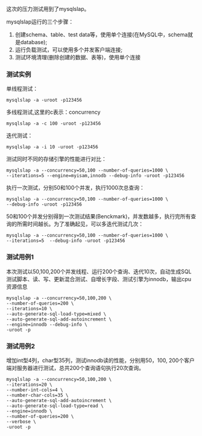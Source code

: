 这次的压力测试用到了mysqlslap。

mysqlslap运行的三个步骤：

1. 创建schema、table、test data等，使用单个连接(在MySQL中，schema就是database);
2. 运行负载测试，可以使用多个并发客户端连接;
3. 测试环境清理(删除创建的数据、表等)，使用单个连接

### 测试实例

单线程测试：

```
mysqlslap -a -uroot -p123456
```

多线程测试,这里的c表示：concurrency

```
mysqlslap -a -c 100 -uroot -p123456
```

迭代测试：
```
mysqlslap -a -i 10 -uroot -p123456
```

测试同时不同的存储引擎的性能进行对比：
```
mysqlslap -a --concurrency=50,100 --number-of-queries=1000 \
--iterations=5 --engine=myisam,innodb --debug-info -uroot -p123456
```

执行一次测试，分别50和100个并发，执行1000次总查询：
```
mysqlslap -a --concurrency=50,100 --number-of-queries=1000 \
--debug-info -uroot -p123456
```

50和100个并发分别得到一次测试结果(Benckmark)，并发数越多，执行完所有查询的所需时间越长。为了准确起见，可以多迭代测试几次：
```
mysqlslap -a --concurrency=50,100 --number-of-queries=1000 \
--iterations=5  --debug-info -uroot -p123456
```

### 测试用例1
本次测试以50,100,200个并发线程、运行200个查询、迭代10次，自动生成SQL测试脚本、读、写、更新混合测试、自增长字段、测试引擎为innodb，输出cpu资源信息
```
mysqlslap -a --concurrency=50,100,200 \
--number-of-queries=200 \
--iterations=10 \
--auto-generate-sql-load-type=mixed \
--auto-generate-sql-add-autoincrement \
--engine=innodb --debug-info \
-uroot -p 
```

### 测试用例2
增加int型4列，char型35列，测试innodb读的性能，分别用50，100, 200个客户端对服务器进行测试，总共200个查询语句执行20次查询。

```
mysqlslap -a --concurrency=50,100,200 \
--iterations=20 \
--number-int-cols=4 \
--number-char-cols=35 \
--auto-generate-sql-add-autoincrement \
--auto-generate-sql-load-type=read \
--engine=innodb \
--number-of-queries=200 \
--verbose \
-uroot -p 
```
